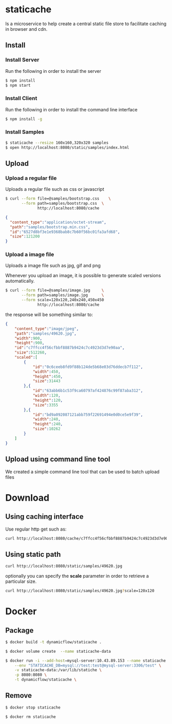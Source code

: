 # staticache
Is a microservice to help create a central static file store to facilitate caching in browser and cdn.

## Install

### Install Server

Run the following in order to install the server
``` bash
$ npm install 
$ npm start
```

### Install Client

Run the following in order to install the command line interface
``` bash
$ npm install -g 
```

### Install Samples

``` bash
$ staticache --resize 160x160,320x320 samples
$ open http://localhost:8080/static/samples/index.html
```

## Upload

### Upload a regular file

Uploads a regular file such as css or javascript

``` bash
$ curl --form file=@samples/bootstrap.css    \
       --form path=samples/bootstrap.css  \
              http://localhost:8080/cache
```

```json
{
  "content_type":"application/octet-stream",
  "path":"samples/bootstrap.min.css",
  "id":"6527d8bf3e1e9368bab8c7b60f56bc01fa3afd68",
  "size":121200
}
```

### Upload a image file
Uploads a image file such as jpg, gif and png

Whenever you upload an image, it is possible to generate scaled versions automatically.

``` bash
$ curl --form file=@samples/image.jpg     \
       --form path=samples/image.jpg      \
       --form scale=120x120,240x240,450x450
              http://localhost:8080/cache
```
the response will be something similar to:
```json
{
	"content_type":"image/jpeg",
	"path":"samples/49620.jpg",
	"width":900,
	"height":900,
	"id":"c7ffcc4f56cfbbf8887b9424c7c4923d3d7e90aa",
	"size":512260,
	"scaled":[
		{
			"id":"0c6ceeb8fd9f88b124de5b68e03d76ddecb7f112",
			"width":450,
			"height":450,
			"size":31443
		},{
			"id":"63abb6b1c53f9ca60797af424876c99f87aba312",
			"width":120,
			"height":120,
			"size":3355
		},{
			"id":"bd9a092087121abb759f22691494e0d0ce5e9f39",
			"width":240,
			"height":240,
			"size":10262
		}
	]
}
```

## Upload using command line tool
We created a simple command line tool that can be used to batch upload files


# Download

## Using caching interface
Use regular http get such as:

``` bash
curl http://localhost:8080/cache/c7ffcc4f56cfbbf8887b9424c7c4923d3d7e90aa
```
## Using static path

``` bash
curl http://localhost:8080/static/samples/49620.jpg
```
optionally you can specify the **scale** parameter in order to retrieve a particular size.
``` bash
curl http://localhost:8080/static/samples/49620.jpg?scale=120x120
```

# Docker

## Package 

``` bash
$ docker build -t dynamicflow/staticache .

$ docker volume create  --name staticache-data

$ docker run -i --add-host=mysql-server:10.43.89.153 --name staticache \
    --env "STATICACHE_DB=mysql://test:test@mysql-server:3306/test" \
    -v staticache-data:/var/lib/statiche \
    -p 8080:8080 \
    -t dynamicflow/staticache \ 
```

## Remove 

``` bash
$ docker stop staticache

$ docker rm staticache

```

 